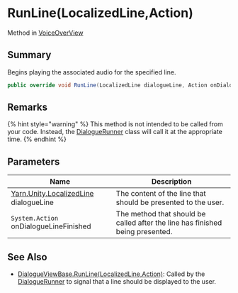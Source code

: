 # RunLine(LocalizedLine,Action)

Method in [VoiceOverView](./)

## Summary

Begins playing the associated audio for the specified line.

```csharp
public override void RunLine(LocalizedLine dialogueLine, Action onDialogueLineFinished)
```

## Remarks

{% hint style="warning" %}
This method is not intended to be called from your code. Instead, the [DialogueRunner](../yarn.unity.dialoguerunner/) class will call it at the appropriate time.
{% endhint %}

## Parameters

| Name                                                                  | Description                                                                   |
| --------------------------------------------------------------------- | ----------------------------------------------------------------------------- |
| [Yarn.Unity.LocalizedLine](../yarn.unity.localizedline/) dialogueLine | The content of the line that should be presented to the user.                 |
| `System.Action` onDialogueLineFinished                                | The method that should be called after the line has finished being presented. |

## See Also

* [DialogueViewBase.RunLine(LocalizedLine,Action)](../yarn.unity.dialogueviewbase/yarn.unity.dialogueviewbase.runline.md): Called by the [DialogueRunner](../yarn.unity.dialoguerunner/) to signal that a line should be displayed to the user.

